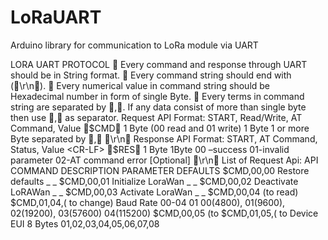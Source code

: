 # LoRaUART
Arduino library for communication to LoRa module via UART

LORA UART PROTOCOL
 Every command and response through UART should be in String format.
 Every command string should end with <CR-LF> (􀍞\r\n􀍟).
 Every numerical value in command string should be Hexadecimal number in form of single
Byte.
 Every terms in command string are separated by 􀍚,􀍛. If any data consist of more than single
byte then use 􀍚,􀍛 as separator.
Request API Format:
START, Read/Write, AT Command, Value <CR-LF>
􀍞$CMD􀍟 1 Byte
(00 read and 01
write)
1 Byte 1 or more Byte
separated by 􀍚,􀍛
􀍞\r\n􀍟
Response API Format:
START, AT Command, Status, Value <CR-LF>
􀍞$RES􀍟 1 Byte 1Byte
00 –success
01-invalid
parameter
02-AT command
error
[Optional] 􀍞\r\n􀍟
List of Request Api:
API COMMAND DESCRIPTION PARAMETER DEFAULTS
$CMD,00,00<CR-LF> Restore defaults _ _
$CMD,00,01<CR-LF> Initialize LoraWan _ _
$CMD,00,02<CR-LF> Deactivate
LoRAWan
_ _
$CMD,00,03<CR-LF> Activate LoraWan _ _
$CMD,00,04<CR-LF> (to read)
$CMD,01,04,<val><CR-LF>( to
change)
Baud Rate 00-04 01
00(4800), 01(9600),
02(19200), 03(57600)
04(115200)
$CMD,00,05<CR-LF> (to
$CMD,01,05,<val><CR-LF>( to
Device EUI 8 Bytes 01,02,03,04,05,06,07,08
